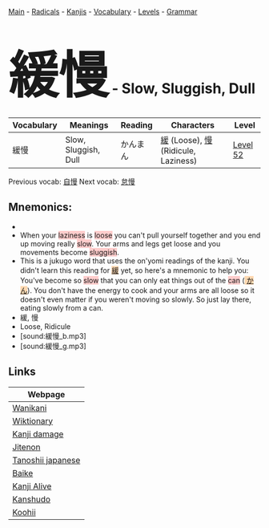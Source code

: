 <style> bigfont {font-size: 100px}</style>
[Main](../README.md) -
[Radicals](../radicals.md) -
[Kanjis](../kanjis.md) -
[Vocabulary](../vocabulary.md) -
[Levels](../levels.md) -
[Grammar](../grammar.md)
# <bigfont> 緩慢</bigfont> - Slow, Sluggish, Dull 

| Vocabulary | Meanings | Reading | Characters | Level |
| --- | --- | --- | --- | --- |
| 緩慢 | Slow, Sluggish, Dull | かんまん |  [緩](../kanjis/緩.md) (Loose), [慢](../kanjis/慢.md) (Ridicule, Laziness) | [Level 52](../levels/wk_level52.md) |

Previous vocab: [自慢](自慢.md) Next vocab: [怠慢](怠慢.md) 

## Mnemonics:

* 
* When your <span style="background-color:#ffcccb"> laziness</span> is <span style="background-color:#ffcccb"> loose</span> you can't pull yourself together and you end up moving really <span style="background-color:#ffcccb"> slow</span>. Your arms and legs get loose and you movements become <span style="background-color:#ffcccb"> sluggish</span>.
* This is a jukugo word that uses the on'yomi readings of the kanji. You didn't learn this reading for <span style="background-color:#fed8b1"> [緩](https://jisho.org/search/緩)</span> yet, so here's a mnemonic to help you:<br />You've become so <span style="background-color:#ffcccb"> slow</span> that you can only eat things out of the <span style="background-color:#ffcccb"> can</span> (<span style="background-color:#fed8b1"> [かん](https://jisho.org/search/かん)</span>). You don't have the energy to cook and your arms are all loose so it doesn't even matter if you weren't moving so slowly. So just lay there, eating slowly from a can.
* 緩, 慢
* Loose, Ridicule
* [sound:緩慢_b.mp3]
* [sound:緩慢_g.mp3]


## Links 

| Webpage |
| --- |
| [Wanikani          ](https://www.wanikani.com/kanji/緩慢) |
| [Wiktionary        ](https://en.wiktionary.org/wiki/緩慢) |
| [Kanji damage      ](http://www.kanjidamage.com/kanji/search?utf8=✓&q=緩慢) |
| [Jitenon           ](https://jitenon.com/kanji/緩慢) |
| [Tanoshii japanese ](https://www.tanoshiijapanese.com/dictionary/kanji.cfm?k=緩慢) |
| [Baike             ](https://baike.baidu.com/item/緩慢) |
| [Kanji Alive       ](https://app.kanjialive.com/緩慢) |
| [Kanshudo          ](https://www.kanshudo.com/searchmn?q=緩慢) |
| [Koohii            ](https://kanji.koohii.com/study/kanji/緩慢) |

